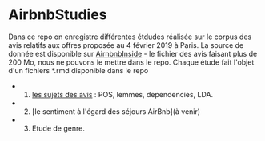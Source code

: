 ﻿# AirbnbStudies

Dans ce repo on enregistre différentes étdudes réalisée sur le corpus des avis relatifs aux offres proposée au 4 février 2019 à Paris. La source de donnée est disponible sur  [AirnbnbInside](http://insideairbnb.com/get-the-data.html) - le fichier des avis faisant plus de 200 Mo, nous ne pouvons le mettre dans le repo. Chaque étude fait l'objet d'un fichiers *.rmd disponible dans le repo

 * 1. [les sujets des avis](https://benaventc.github.io/AirbnbStudies/Avis.html) : POS, lemmes, dependencies, LDA.
 * 2. [le sentiment à l'égard des séjours AirBnb](à venir)
 * 3. Etude de genre.
